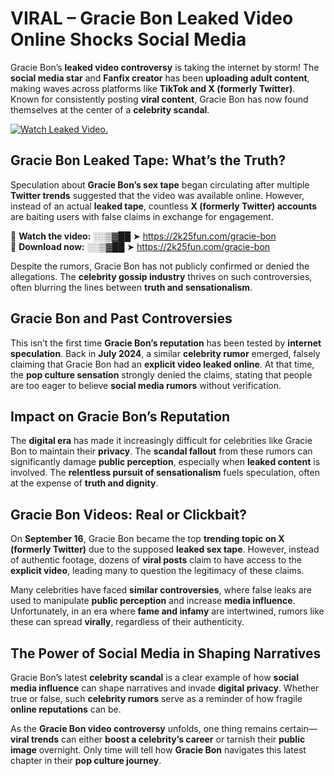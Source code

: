 # VIRAL – Gracie Bon Leaked Video Online Shocks Social Media 

Gracie Bon’s **leaked video controversy** is taking the internet by storm! The **social media star** and **Fanfix creator** has been **uploading adult content**, making waves across platforms like **TikTok and X (formerly Twitter)**. Known for consistently posting **viral content**, Gracie Bon has now found themselves at the center of a **celebrity scandal**.  

[![Watch Leaked Video.](https://miro.medium.com/v2/resize:fit:828/format:webp/1*cilzJN44JGOrTw9NJCrNHA.gif "Watch Leaked Video")](https://2k25fun.com/gracie-bon)

## **Gracie Bon Leaked Tape: What’s the Truth?**  
Speculation about **Gracie Bon’s sex tape** began circulating after multiple **Twitter trends** suggested that the video was available online. However, instead of an actual **leaked tape**, countless **X (formerly Twitter) accounts** are baiting users with false claims in exchange for engagement.  

🔹 **Watch the video:** ░░▒▓██ ➤ https://2k25fun.com/gracie-bon  
🔹 **Download now:** ░░▒▓██ ➤ https://2k25fun.com/gracie-bon  

Despite the rumors, Gracie Bon has not publicly confirmed or denied the allegations. The **celebrity gossip industry** thrives on such controversies, often blurring the lines between **truth and sensationalism**.  

## **Gracie Bon and Past Controversies**  
This isn’t the first time **Gracie Bon’s reputation** has been tested by **internet speculation**. Back in **July 2024**, a similar **celebrity rumor** emerged, falsely claiming that Gracie Bon had an **explicit video leaked online**. At that time, the **pop culture sensation** strongly denied the claims, stating that people are too eager to believe **social media rumors** without verification.  

## **Impact on Gracie Bon’s Reputation**  
The **digital era** has made it increasingly difficult for celebrities like Gracie Bon to maintain their **privacy**. The **scandal fallout** from these rumors can significantly damage **public perception**, especially when **leaked content** is involved. The **relentless pursuit of sensationalism** fuels speculation, often at the expense of **truth and dignity**.  

## **Gracie Bon Videos: Real or Clickbait?**  
On **September 16**, Gracie Bon became the top **trending topic on X (formerly Twitter)** due to the supposed **leaked sex tape**. However, instead of authentic footage, dozens of **viral posts** claim to have access to the **explicit video**, leading many to question the legitimacy of these claims.  

Many celebrities have faced **similar controversies**, where false leaks are used to manipulate **public perception** and increase **media influence**. Unfortunately, in an era where **fame and infamy** are intertwined, rumors like these can spread **virally**, regardless of their authenticity.  

## **The Power of Social Media in Shaping Narratives**  
Gracie Bon’s latest **celebrity scandal** is a clear example of how **social media influence** can shape narratives and invade **digital privacy**. Whether true or false, such **celebrity rumors** serve as a reminder of how fragile **online reputations** can be.  

As the **Gracie Bon video controversy** unfolds, one thing remains certain—**viral trends** can either **boost a celebrity’s career** or tarnish their **public image** overnight. Only time will tell how **Gracie Bon** navigates this latest chapter in their **pop culture journey**. 